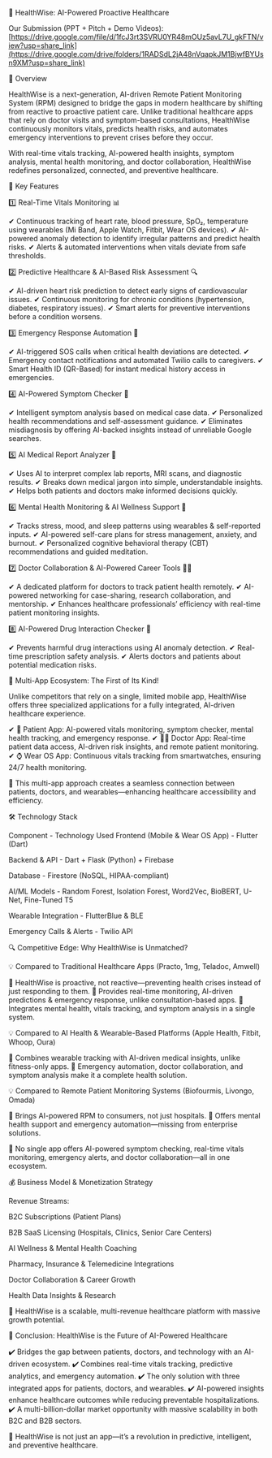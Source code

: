 🚀 HealthWise: AI-Powered Proactive Healthcare

Our Submission (PPT + Pitch + Demo Videos):
[https://drive.google.com/file/d/1fcJ3rt3SVRU0YR48mOUz5avL7U_gkFTN/view?usp=share_link](https://drive.google.com/drive/folders/1RADSdL2jA48nVqapkJM1BjwfBYUsn9XM?usp=share_link)


📌 Overview

HealthWise is a next-generation, AI-driven Remote Patient Monitoring System (RPM) designed to bridge the gaps in modern healthcare by shifting from reactive to proactive patient care. Unlike traditional healthcare apps that rely on doctor visits and symptom-based consultations, HealthWise continuously monitors vitals, predicts health risks, and automates emergency interventions to prevent crises before they occur.

With real-time vitals tracking, AI-powered health insights, symptom analysis, mental health monitoring, and doctor collaboration, HealthWise redefines personalized, connected, and preventive healthcare.

🌟 Key Features

1️⃣ Real-Time Vitals Monitoring 📊

✔ Continuous tracking of heart rate, blood pressure, SpO₂, temperature using wearables (Mi Band, Apple Watch, Fitbit, Wear OS devices).
✔ AI-powered anomaly detection to identify irregular patterns and predict health risks.
✔ Alerts & automated interventions when vitals deviate from safe thresholds.

2️⃣ Predictive Healthcare & AI-Based Risk Assessment 🔍

✔ AI-driven heart risk prediction to detect early signs of cardiovascular issues.
✔ Continuous monitoring for chronic conditions (hypertension, diabetes, respiratory issues).
✔ Smart alerts for preventive interventions before a condition worsens.

3️⃣ Emergency Response Automation 🚨

✔ AI-triggered SOS calls when critical health deviations are detected.
✔ Emergency contact notifications and automated Twilio calls to caregivers.
✔ Smart Health ID (QR-Based) for instant medical history access in emergencies.

4️⃣ AI-Powered Symptom Checker 🤒

✔ Intelligent symptom analysis based on medical case data.
✔ Personalized health recommendations and self-assessment guidance.
✔ Eliminates misdiagnosis by offering AI-backed insights instead of unreliable Google searches.

5️⃣ AI Medical Report Analyzer 📑

✔ Uses AI to interpret complex lab reports, MRI scans, and diagnostic results.
✔ Breaks down medical jargon into simple, understandable insights.
✔ Helps both patients and doctors make informed decisions quickly.

6️⃣ Mental Health Monitoring & AI Wellness Support 🧠

✔ Tracks stress, mood, and sleep patterns using wearables & self-reported inputs.
✔ AI-powered self-care plans for stress management, anxiety, and burnout.
✔ Personalized cognitive behavioral therapy (CBT) recommendations and guided meditation.

7️⃣ Doctor Collaboration & AI-Powered Career Tools 👨‍⚕️

✔ A dedicated platform for doctors to track patient health remotely.
✔ AI-powered networking for case-sharing, research collaboration, and mentorship.
✔ Enhances healthcare professionals’ efficiency with real-time patient monitoring insights.

8️⃣ AI-Powered Drug Interaction Checker 💊

✔ Prevents harmful drug interactions using AI anomaly detection.
✔ Real-time prescription safety analysis.
✔ Alerts doctors and patients about potential medication risks.

📱 Multi-App Ecosystem: The First of Its Kind!

Unlike competitors that rely on a single, limited mobile app, HealthWise offers three specialized applications for a fully integrated, AI-driven healthcare experience.

✔ 📱 Patient App: AI-powered vitals monitoring, symptom checker, mental health tracking, and emergency response.
✔ 👨‍⚕️ Doctor App: Real-time patient data access, AI-driven risk insights, and remote patient monitoring.
✔ ⌚ Wear OS App: Continuous vitals tracking from smartwatches, ensuring 24/7 health monitoring.

📢 This multi-app approach creates a seamless connection between patients, doctors, and wearables—enhancing healthcare accessibility and efficiency.

🛠️ Technology Stack

Component - Technology Used
Frontend (Mobile & Wear OS App) - Flutter (Dart)

Backend & API - Dart + Flask (Python) + Firebase

Database - Firestore (NoSQL, HIPAA-compliant)

AI/ML Models - Random Forest, Isolation Forest, Word2Vec, BioBERT, U-Net, Fine-Tuned T5

Wearable Integration - FlutterBlue & BLE

Emergency Calls & Alerts - Twilio API

🔍 Competitive Edge: Why HealthWise is Unmatched?

💡 Compared to Traditional Healthcare Apps (Practo, 1mg, Teladoc, Amwell)

🚀 HealthWise is proactive, not reactive—preventing health crises instead of just responding to them.
🚀 Provides real-time monitoring, AI-driven predictions & emergency response, unlike consultation-based apps.
🚀 Integrates mental health, vitals tracking, and symptom analysis in a single system.

💡 Compared to AI Health & Wearable-Based Platforms (Apple Health, Fitbit, Whoop, Oura)

🚀 Combines wearable tracking with AI-driven medical insights, unlike fitness-only apps.
🚀 Emergency automation, doctor collaboration, and symptom analysis make it a complete health solution.

💡 Compared to Remote Patient Monitoring Systems (Biofourmis, Livongo, Omada)

🚀 Brings AI-powered RPM to consumers, not just hospitals.
🚀 Offers mental health support and emergency automation—missing from enterprise solutions.

📢 No single app offers AI-powered symptom checking, real-time vitals monitoring, emergency alerts, and doctor collaboration—all in one ecosystem.

💰 Business Model & Monetization Strategy

Revenue Streams:

B2C Subscriptions (Patient Plans)

B2B SaaS Licensing (Hospitals, Clinics, Senior Care Centers)

AI Wellness & Mental Health Coaching

Pharmacy, Insurance & Telemedicine Integrations

Doctor Collaboration & Career Growth

Health Data Insights & Research

📢 HealthWise is a scalable, multi-revenue healthcare platform with massive growth potential.

🚀 Conclusion: HealthWise is the Future of AI-Powered Healthcare

✔️ Bridges the gap between patients, doctors, and technology with an AI-driven ecosystem.
✔️ Combines real-time vitals tracking, predictive analytics, and emergency automation.
✔️ The only solution with three integrated apps for patients, doctors, and wearables.
✔️ AI-powered insights enhance healthcare outcomes while reducing preventable hospitalizations.
✔️ A multi-billion-dollar market opportunity with massive scalability in both B2C and B2B sectors.

📢 HealthWise is not just an app—it’s a revolution in predictive, intelligent, and preventive healthcare.

